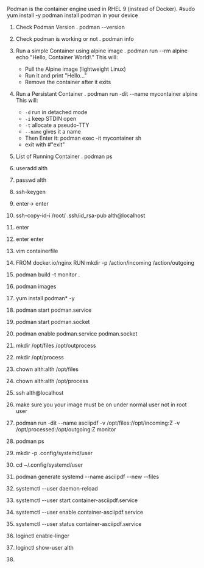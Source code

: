 Podman is the container engine used in RHEL 9 (instead of Docker).
	#sudo yum install -y podman
install podman in your device

1. Check Podman Version
	. podman --version
2. Check podman is working or not
	. podman info
3. Run a simple Container using alpine image
	. podman run --rm alpine echo "Hello, Container World!."
	This will:
	- Pull the Alpine image (lightweight Linux)
	- Run it and print "Hello..."
	- Remove the container after it exits
4. Run a Persistant Container 
	. podman run -dit --name mycontainer alpine
		This will:
	- `-d` run in detached mode
	- `-i` keep STDIN open
	- `-t` allocate a pseudo-TTY
	- `--name` gives it a name
	- Then Enter it:
			podman exec -it mycontainer sh
	- exit with #"exit"
5. List of Running Container
	. podman ps

6. useradd alth
7. passwd alth
8. ssh-keygen
9. enter-> enter
10. ssh-copy-id-i  /root/ .ssh/id_rsa-pub alth@localhost
11. enter
12. enter enter
13. vim containerfile
14.  FROM docker.io/nginx
	   RUN mkdir -p /action/incoming /action/outgoing
15. podman build -t monitor .
16. podman images
17. yum install podman* -y
18. podman start podman.service
19. podman start podman.socket
20. podman enable podman.service podman.socket
21. mkdir /opt/files /opt/outprocess
22. mkdir /opt/process
23. chown alth:alth /opt/files
24. chown alth:alth /opt/process
25. ssh alth@localhost
26. make sure you your image must be on under normal user not in root user
27. podman run -dit --name asciipdf -v /opt/files://opt/incoming:Z -v /opt/processed:/opt/outgoing:Z monitor
28. podman ps
29. mkdir -p .config/systemd/user
30. cd ~/.config/systemd/user
31. podman generate systemd --name asciipdf --new --files
32. systemctl --user daemon-reload
33. systemctl --user start container-asciipdf.service
34. systemctl --user enable container-asciipdf.service
35. systemctl --user status container-asciipdf.service
36. loginctl enable-linger
37. loginctl show-user alth
38. 
	